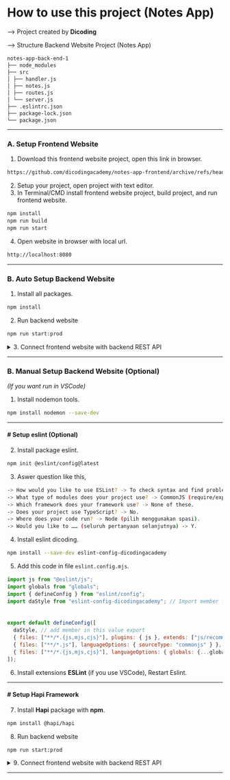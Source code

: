 # How to use this project (Notes App)

--> Project created by **Dicoding**

--> Structure Backend Website Project (Notes App)

```
notes-app-back-end-1
├── node_modules
├── src
│ ├── handler.js
│ ├── notes.js
│ ├── routes.js
│ └── server.js
├── .eslintrc.json
├── package-lock.json
└── package.json
```

---

### A. Setup Frontend Website
1. Download this frontend website project, open this link in browser.

```bash
https://github.com/dicodingacademy/notes-app-frontend/archive/refs/heads/v1.zip
```
2. Setup your project, open project with text editor.
3. In Terminal/CMD install frontend website project, build project, and run frontend website.

```bash
npm install
npm run build
npm run start
```

4. Open website in browser with local url.

```bash
http://localhost:8080
```

---

### B. Auto Setup Backend Website 

1. Install all packages.

```bash
npm install
```

2. Run backend website 

```bash
npm run start:prod
```

<details>
<summary>3. Connect frontend website with backend REST API</summary>

- <img src="./img_readme/2021030810464429e07f2c36082e9f83396e087587da00.png" alt="Change_Url_Button" width="400"/>

- <img src="./img_readme/20210308104657da3785c63dc2ddcd9de3ec6a541b11bd.png" alt="Insert_URL" width="400"/>

- <img src="https://assets.cdn.dicoding.com/original/academy/dos:ca99d5c4be09696e6418f5f7ea04547620231009205050.png" alt="If_Changed_URL" width="400"/>


</details>

---

### B. Manual Setup Backend Website (Optional)
_(If you want run in VSCode)_

1. Install nodemon tools.

```bash
npm install nodemon --save-dev
```

---

#### # Setup eslint (Optional) 

2. Install package eslint.

```bash
npm init @eslint/config@latest
```

3. Aswer question like this,

```bash
-> How would you like to use ESLint? -> To check syntax and find problems.
-> What type of modules does your project use? -> CommonJS (require/exports).
-> Which framework does your framework use? -> None of these. 
-> Does your project use TypeScript? -> No.
-> Where does your code run? -> Node (pilih menggunakan spasi).
-> Would you like to …… (seluruh pertanyaan selanjutnya) -> Y.
```

4. Install eslint dicoding.

```bash
npm install --save-dev eslint-config-dicodingacademy
```

5. Add this code in file ``eslint.config.mjs``.

```mjs
import js from "@eslint/js";
import globals from "globals";
import { defineConfig } from "eslint/config";
import daStyle from "eslint-config-dicodingacademy"; // Import member from eslint-config-dicodingacademy


export default defineConfig([
  daStyle, // add member in this value export
  { files: ["**/*.{js,mjs,cjs}"], plugins: { js }, extends: ["js/recommended"] },
  { files: ["**/*.js"], languageOptions: { sourceType: "commonjs" } },
  { files: ["**/*.{js,mjs,cjs}"], languageOptions: { globals: {...globals.browser, ...globals.node} } },
]);
```

6. Install extensions **ESLint** (if you use VSCode), Restart Eslint.

---

#### # Setup Hapi Framework

7. Install **Hapi** package with **npm**.

```bash
npm install @hapi/hapi
```

8. Run backend website 

```bash
npm run start:prod
```
<details>
<summary>9. Connect frontend website with backend REST API</summary>

- <img src="./img_readme/2021030810464429e07f2c36082e9f83396e087587da00.png" alt="Change_Url_Button" width="400"/>

- <img src="./img_readme/20210308104657da3785c63dc2ddcd9de3ec6a541b11bd.png" alt="Insert_URL" width="400"/>

- <img src="https://assets.cdn.dicoding.com/original/academy/dos:ca99d5c4be09696e6418f5f7ea04547620231009205050.png" alt="If_Changed_URL" width="400"/>


</details>

---